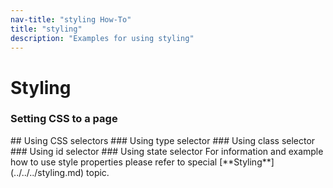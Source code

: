 ```yaml
---
nav-title: "styling How-To"
title: "styling"
description: "Examples for using styling"
---
```

# Styling
### Setting CSS to a page
<snippet id='article-setting-css-page'/>
## Using CSS selectors
### Using type selector
<snippet id='article-using-type-selector'/>
### Using class selector
<snippet id='article-using-class-selector' />
### Using id selector
<snippet id='article-using-id-selector'/>
### Using state selector
<snippet id='article-using-state-selector'/>
For information and example how to use style properties please refer to special [**Styling**](../../../styling.md) topic. 
